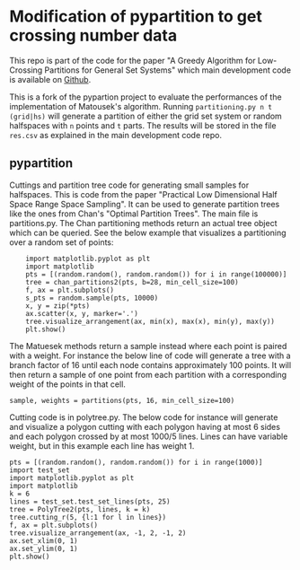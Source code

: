 # Modification of pypartition to get crossing number data

This repo is part of the code for the paper "A Greedy Algorithm for Low-Crossing Partitions for General Set Systems" which main development code is available on [Github](https://github.com/alex-louvet/partitions).

This is a fork of the pypartion project to evaluate the performances of the implementation of Matousek's algorithm. Running `partitioning.py n t (grid|hs)` will generate a partition of either the grid set system or random halfspaces with `n` points and `t` parts. The results will be stored in the file `res.csv` as explained in the main development code repo.

## pypartition
Cuttings and partition tree code for generating small samples for halfspaces.
This is code from the paper "Practical Low Dimensional Half Space Range Space Sampling". It can be used to generate partition trees like the ones from Chan's "Optimal Partition Trees". The main file is partitions.py. The Chan partitioning methods return an actual tree object which can be queried. See the below example that visualizes a partitioning over a random set of points:
```
    import matplotlib.pyplot as plt
    import matplotlib
    pts = [(random.random(), random.random()) for i in range(100000)]
    tree = chan_partitions2(pts, b=28, min_cell_size=100)
    f, ax = plt.subplots()
    s_pts = random.sample(pts, 10000)
    x, y = zip(*pts)
    ax.scatter(x, y, marker='.')
    tree.visualize_arrangement(ax, min(x), max(x), min(y), max(y))
    plt.show()
```
The Matuesek methods return a sample instead where each point is paired with a weight. For instance the below line of code will 
generate a tree with a branch factor of 16 until each node contains approximately 100 points. It will then return a sample of one point from each partition with a corresponding weight of the points in that cell.
```
sample, weights = partitions(pts, 16, min_cell_size=100)
```
Cutting code is in polytree.py. The below code for instance will generate and visualize a polygon cutting with each polygon having at most 6 sides and each polygon crossed by at most 1000/5 lines. Lines can have variable weight, but in this example each line has weight 1.
```
pts = [(random.random(), random.random()) for i in range(1000)]
import test_set
import matplotlib.pyplot as plt
import matplotlib
k = 6
lines = test_set.test_set_lines(pts, 25)
tree = PolyTree2(pts, lines, k = k)
tree.cutting_r(5, {l:1 for l in lines})
f, ax = plt.subplots()
tree.visualize_arrangement(ax, -1, 2, -1, 2)
ax.set_xlim(0, 1)
ax.set_ylim(0, 1)
plt.show()
 ```
